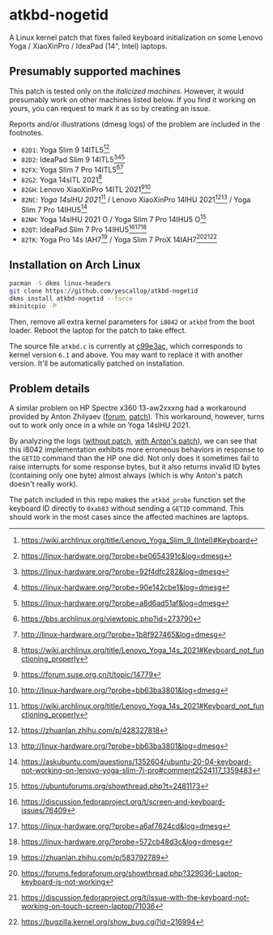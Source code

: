 # atkbd-nogetid

A Linux kernel patch that fixes failed keyboard initialization on some Lenovo Yoga / XiaoXinPro / IdeaPad (14", Intel) laptops.

## Presumably supported machines

This patch is tested only on the *italicized machines*. However, it would presumably work on other machines listed below. If you find it working on yours, you can request to mark it as so by creating an issue.

Reports and/or illustrations (dmesg logs) of the problem are included in the footnotes.

- `82D1`: Yoga Slim 9 14ITL5[^82D1.1][^82D1.2]
- `82D2`: IdeaPad Slim 9 14ITL5[^82D2.1][^82D2.2][^82D2.3]
- `82FX`: Yoga Slim 7 Pro 14ITL5[^82FX.1][^82FX.2]
- `82G2`: Yoga 14sITL 2021[^82G2+82NC]
- `82GH`: Lenovo XiaoXinPro 14ITL 2021[^82GH.1][^82GH.2]
- `82NC`: *Yoga 14sIHU 2021*[^82G2+82NC] / Lenovo XiaoXinPro 14IHU 2021[^82NC.1][^82NC.2] / Yoga Slim 7 Pro 14IHU5[^82NC.3]
- `82NH`: Yoga 14sIHU 2021 O / Yoga Slim 7 Pro 14IHU5 O[^82NH]
- `82QT`: IdeaPad Slim 7 Pro 14IHU5[^82QT.1][^82QT.2][^82QT.3]
- `82TK`: Yoga Pro 14s IAH7[^82TK.1] / Yoga Slim 7 ProX 14IAH7[^82TK.2][^82TK.3][^82TK.4]

[^82D1.1]: https://wiki.archlinux.org/title/Lenovo_Yoga_Slim_9_(Intel)#Keyboard
[^82D1.2]: https://linux-hardware.org/?probe=be0654391c&log=dmesg
[^82D2.1]: https://linux-hardware.org/?probe=92f4dfc282&log=dmesg
[^82D2.2]: https://linux-hardware.org/?probe=90e142cbe1&log=dmesg
[^82D2.3]: https://linux-hardware.org/?probe=a8d6ad51af&log=dmesg
[^82FX.1]: https://bbs.archlinux.org/viewtopic.php?id=273790
[^82FX.2]: http://linux-hardware.org/?probe=1b8f927465&log=dmesg
[^82G2+82NC]: https://wiki.archlinux.org/title/Lenovo_Yoga_14s_2021#Keyboard_not_functioning_properly
[^82GH.1]: https://forum.suse.org.cn/t/topic/14779
[^82GH.2]: http://linux-hardware.org/?probe=bb63ba3801&log=dmesg
[^82NC.1]: https://zhuanlan.zhihu.com/p/428327818
[^82NC.2]: http://linux-hardware.org/?probe=bb63ba3801&log=dmesg
[^82NC.3]: https://askubuntu.com/questions/1352604/ubuntu-20-04-keyboard-not-working-on-lenovo-yoga-slim-7i-pro#comment2524117_1359483
[^82NH]: https://ubuntuforums.org/showthread.php?t=2481173
[^82QT.1]: https://discussion.fedoraproject.org/t/screen-and-keyboard-issues/76409
[^82QT.2]: https://linux-hardware.org/?probe=a6af7624cd&log=dmesg
[^82QT.3]: https://linux-hardware.org/?probe=572cb48d3c&log=dmesg
[^82TK.1]: https://zhuanlan.zhihu.com/p/583792789
[^82TK.2]: https://forums.fedoraforum.org/showthread.php?329036-Laptop-keyboard-is-not-working
[^82TK.3]: https://discussion.fedoraproject.org/t/issue-with-the-keyboard-not-working-on-touch-screen-laptop/71036
[^82TK.4]: https://bugzilla.kernel.org/show_bug.cgi?id=216994

## Installation on Arch Linux

```bash
pacman -S dkms linux-headers
git clone https://github.com/yescallop/atkbd-nogetid
dkms install atkbd-nogetid --force
mkinitcpio -P
```

Then, remove all extra kernel parameters for `i8042` or `atkbd` from the boot loader.
Reboot the laptop for the patch to take effect.

The source file `atkbd.c` is currently at [c99e3ac][1], which corresponds to kernel version `6.1` and above.
You may want to replace it with another version. It'll be automatically patched on installation.

[1]: https://github.com/torvalds/linux/blob/c99e3ac632f9dfa4e363cf370dea7467ebb0f367/drivers/input/keyboard/atkbd.c

## Problem details

A similar problem on HP Spectre x360 13-aw2xxxng had a workaround provided by Anton Zhilyaev ([forum][2], [patch][3]). This workaround, however, turns out to work only once in a while on Yoga 14sIHU 2021.

By analyzing the logs ([without patch][4], [with Anton's patch][5]), we can see that this i8042 implementation exhibits more erroneous behaviors in response to the `GETID` command than the HP one did. Not only does it sometimes fail to raise interrupts for some response bytes, but it also returns invalid ID bytes (containing only one byte) almost always (which is why Anton's patch doesn't really work).

The patch included in this repo makes the `atkbd_probe` function set the keyboard ID directly to `0xab83` without sending a `GETID` command. This should work in the most cases since the affected machines are laptops.

[2]: https://bbs.archlinux.org/viewtopic.php?pid=1953190#p1953190
[3]: https://patchwork.kernel.org/project/linux-input/patch/20210201160336.16008-1-anton@cpp.in/
[4]: https://gist.github.com/yescallop/5a97d010f226172fafab0933ce8ea8af
[5]: https://gist.github.com/yescallop/20de0b10410ec8a8c662eec7f8326569
